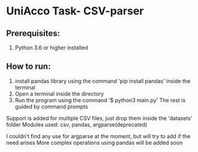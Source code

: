 # UniAcco Task- CSV-parser
 
 ## Prerequisites:
 1. Python 3.6 or higher installed

 ## How to run:
1. install pandas library using the command 'pip install pandas' inside the terminal
2. Open a terminal inside the directory
3. Run the program using the command '$ python3 main.py'
The rest is guided by command prompts

Support is added for multiple CSV files, just drop them inside the 'datasets' folder
Modules used:
csv, pandas, argparse(deprecated)

I couldn't find any use for argparse at the moment, but will try to add if the need arises
More complex operations using pandas will be added soon